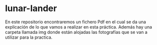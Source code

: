 # lunar-lander
En este repositorio encontraremos un fichero Pdf en el cual se da una explicación de lo que vamos a  realizar en esta práctica.
Además hay una carpeta llamada img donde están alojadas las fotografías que se van a utilizar para la practica.
